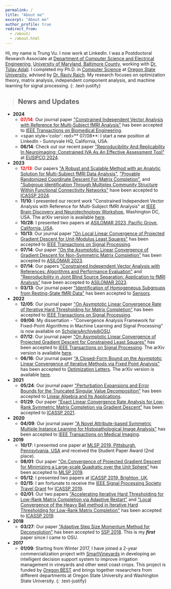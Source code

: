 ```yaml
---
permalink: /
title: "About me"
excerpt: "About me"
author_profile: true
redirect_from: 
  - /about/
  - /about.html
---
```



Hi, my name is Trung Vu. I now work at LinkedIn. I was a Postdoctoral Research Associate at [Department of Computer Science and Electrical Engineering](https://www.csee.umbc.edu/), [University of Maryland, Baltimore County](https://umbc.edu/), working with [Dr. Tülay Adali](https://redirect.cs.umbc.edu/~adali/). I completed my Ph.D. in [Computer Science](https://eecs.oregonstate.edu/) at [Oregon State University](https://oregonstate.edu/), advised by [Dr. Raviv Raich](https://web.engr.oregonstate.edu/~raich/). My research focuses on optimization theory, matrix analysis, independent component analysis, and machine learning for signal processing. 
{: .text-justify}



> ## News and Updates
* **2024**
	* <span style='color: red'>**07/14**:</span> Our journal paper ["Constrained Independent Vector Analysis with Reference for Multi-Subject fMRI Analysis"](https://ieeexplore.ieee.org/document/10607964) has been accepted to [IEEE Transactions on Biomedical Engineering](https://www.embs.org/tbme/).
	* <span style='color': red>** 07/08**:</span> I start a new position at LinkedIn - Sunnyvale HQ, California, USA.
	* **06/14**: Check out our recent paper ["Reproducibility And Replicability In Neuroimaging: Constrained IVA As An Effective Assessment Tool"](https://cmsworkshops.com/EUSIPCO2024/view_paper.php?PaperNum=1808) at [EUSIPCO 2024](https://eusipcolyon.sciencesconf.org/).
* **2023**
	* <span style='color: red'>**12/13**:</span> Our papers ["A Robust and Scalable Method with an Analytic Solution for Multi-Subject fMRI Data Analysis"](https://ieeexplore.ieee.org/document/10447397), ["Provable Randomized Coordinate Descent For Matrix Completion"](https://ieeexplore.ieee.org/document/10446340), and ["Subgroup Identification Through Multiplex Community Structure Within Functional Connectivity Networks"](https://2024.ieeeicassp.org) have been accepted to [ICASSP 2024](https://ieeexplore.ieee.org/document/10446076).
	* **11/10**: I presented our recent work "Constrained Independent Vector Analysis with Reference for Multi-Subject fMRI Analysis" at [IEEE Brain Discovery and Neurotechnology Workshop](https://brain.ieee.org/event/ieee-brain-discovery-and-neurotechnology-workshop), Washington DC, USA. The arXiv version is available [here](https://arxiv.org/abs/2311.05049).
	* **10/28**: I presented two papers at [ASILOMAR 2023, Pacific Grove, California, USA](https://asilomarssc.org/).
	* **10/13**: Our journal paper ["On Local Linear Convergence of Projected Gradient Descent for Unit-Modulus Least Squares"](https://ieeexplore.ieee.org/document/10284537) has been accepted to [IEEE Transactions on Signal Processing](https://ieeexplore.ieee.org/xpl/RecentIssue.jsp?punumber=78).
	* **07/14**: Our paper ["On the Asymptotic Linear Convergence of Gradient Descent for Non-Symmetric Matrix Completion"](https://ieeexplore.ieee.org/document/10476830) has been accepted to [ASILOMAR 2023](https://asilomarssc.org).
	* **07/14**: Our papers ["Constrained Independent Vector Analysis with References: Algorithms and Performance Evaluation"](https://ieeexplore.ieee.org/document/10476871) and ["Reproducibility in Joint Blind Source Separation: Application to fMRI Analysis"](https://ieeexplore.ieee.org/document/10477028) have been accepted to [ASILOMAR 2023](https://asilomarssc.org).
	* **03/13**: Our journal paper ["Identification of Homogeneous Subgroups from Resting-State fMRI Data"](https://www.mdpi.com/1424-8220/23/6/3264) has been accepted to [Sensors](https://www.mdpi.com/journal/sensors).
* **2022**
	* **12/05**: Our journal paper ["On Asymptotic Linear Convergence Rate of Iterative Hard Thresholding for Matrix Completion"](https://ieeexplore.ieee.org/document/9987701) has been accepted to [IEEE Transactions on Signal Processing](https://ieeexplore.ieee.org/xpl/RecentIssue.jsp?punumber=78).
	* **09/06**: My dissertation - "Convergence Analysis Framework for Fixed-Point Algorithms in Machine Learning and Signal Processing" is now available on [ScholarsArchive@OSU](https://ir.library.oregonstate.edu/concern/graduate_thesis_or_dissertations/dv140236k).
	* **07/12**: Our journal paper ["On Asymptotic Linear Convergence of Projected Gradient Descent for Constrained Least Squares"](https://ieeexplore.ieee.org/document/9833362) has been accepted to [IEEE Transactions on Signal Processing](https://ieeexplore.ieee.org/xpl/RecentIssue.jsp?punumber=78). The arXiv version is available [here](https://arxiv.org/abs/2206.10832).
	* **06/16**: Our journal paper ["A Closed-Form Bound on the Asymptotic Linear Convergence of Iterative Methods via Fixed Point Analysis"](https://link.springer.com/article/10.1007/s11590-022-01893-7) has been accepted to [Optimization Letters](https://www.springer.com/journal/11590). The arXiv version is available [here](https://arxiv.org/abs/2112.10598).
* **2021**
	* **05/24**: Our journal paper ["Perturbation Expansions and Error Bounds for the Truncated Singular Value Decomposition"](https://www.sciencedirect.com/science/article/pii/S0024379521002366) has been accepted to [Linear Algebra and Its Applications](https://www.journals.elsevier.com/linear-algebra-and-its-applications).
	* **01/29**: Our paper ["Exact Linear Convergence Rate Analysis for Low-Rank Symmetric Matrix Completion via Gradient Descent"](https://ieeexplore.ieee.org/document/9413419) has been accepted to [ICASSP 2021](https://2021.ieeeicassp.org/).
* **2020**
	* **04/09**: Our journal paper ["A Novel Attribute-based Symmetric Multiple Instance Learning for Histopathological Image Analysis"](https://ieeexplore.ieee.org/document/9067062) has been accepted to [IEEE Transactions on Medical Imaging](https://ieeexplore.ieee.org/xpl/RecentIssue.jsp?punumber=42).
* **2019**
	* **10/17**: I presented one paper at [MLSP 2019, Pittsburgh, Pennsylvania, USA](https://www.ieeemlsp.cc) and received the Student Paper Award (2nd place).
	* **08/01**: Our paper ["On Convergence of Projected Gradient Descent for Minimizing a Large-scale Quadratic over the Unit Sphere"](https://ieeexplore.ieee.org/document/8918830) has been accepted to [MLSP 2019](https://www.ieeemlsp.cc).
	* **05/12**: I presented two papers at [ICASSP 2019, Brighton, UK](https://2019.ieeeicassp.org).
	* **02/15**: I am fortunate to receive the [IEEE Signal Processing Society Travel Grant](https://signalprocessingsociety.org/events/sps-travel-grants) for [ICASSP 2019](https://2019.ieeeicassp.org).
	* **02/01**: Our two papers ["Accelerating Iterative Hard Thresholding for Low-Rank Matrix Completion via Adaptive Restart"](https://ieeexplore.ieee.org/document/8683082) and ["Local Convergence of the Heavy Ball method in Iterative Hard Thresholding for Low-Rank Matrix Completion"](https://ieeexplore.ieee.org/document/8682312) has been accepted to [ICASSP 2019](https://2019.ieeeicassp.org).
* **2018**
	* **03/27**: Our paper ["Adaptive Step Size Momentum Method for Deconvolution"](https://ieeexplore.ieee.org/document/8450762) has been accepted to [SSP 2018](https://ssp2018.org/). This is my ***first*** paper since I came to OSU.
* **2017**
	* **01/09**: Starting from Winter 2017, I have joined a 2-year commercialization project with [SmartVineyards](http://smartvineyards.net/) in developing an intelligent decision support system to improve irrigation management in vineyards and other west coast crops. This project is funded by [Oregon BEST](https://oregonbest.org) and brings together researchers from different departments at Oregon State University and Washington State University.
{: .text-justify}
